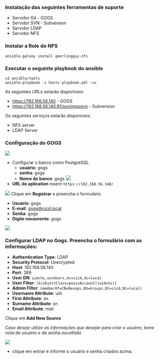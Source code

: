 ### Instalação das seguintes ferramentas de suporte
- Servidor Git - GOGS
- Servidor SVN - Subversion
- Servidor LDAP
- Servidor NFS

### Instalar a Role do NFS
```
ansible-galaxy install geerlingguy.nfs
```

### Executar o seguinte playbook do ansible
```
cd ansible/tools
ansible-playbook -i hosts playbook.yml -vv
```

As seguintes URLs estarão disponíveis:
- https://192.168.56.140 - GOGS
- https://192.168.56.140:81/svn/reposvn - Subversion

Os seguintes serviços estarão disponíveis:
- NFS server
- LDAP Server

### Configuração do GOGS
![](/images/fig38-gogs.png)
* Configurar o banco como PostgreSQL
  - **usuário**: gogs
  - **senha**: gogs
  - **Nome do banco**: gogs
![](/images/fig39-gogs.png)
* **URL do aplication** inserir `https://192.168.56.140/`

![](/images/fig40-gogs.png)
Clique em **Registrar** e preencha o formulário
  - **Usuário**: gogs
  - **E-mail**: gogs@cicd.local
  - **Senha**: gogs
  - **Digite novamente**: gogs

![](/images/fig44-ldap-gogs.png)
### Configurar LDAP no Gogs. Preencha o formulário com as informações:
  - **Authentication Type**: LDAP
  - **Security Protocol**: Unecrypted
  - **Host**: 192.168.56.140
  - **Port**: 389
  - **User DN**: `uid=%s,ou=Users,dc=cicd,dc=local`
  - **User Filter**: `(&(objectClass=posixAccount)(uid=%s))`
  - **Admin Filter**: `(memberOf=CN=Devops,OU=Groups,DC=cicd,DC=local)`
  - **Username Attribute**: uid
  - **First Attribute**: sn
  - **Surname Attribute**: sn
  - **Email Attribute**: mail

Clique em **Add New Source**


*Caso deseje utilize as informações que desejar para criar o usuário, tome nota do usuário e da senha escolhida*

![](/images/fig41-gogs.png)
* clique em entrar e informe o usuário e senha criados acima.
